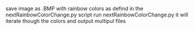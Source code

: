 save image as .BMP with rainbow colors as defind in the nextRainbowColorChange.py script
run nextRainbowColorChange.py it will iterate though the colors and output multipul files  
